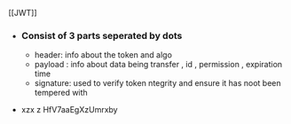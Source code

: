 [[JWT]]

 * ### Consist of 3 parts seperated by dots 
      -  header:  info about the token and algo 
      -  payload : info about data being transfer , id , permission , expiration time 
      -  signature: used to verify token ntegrity and ensure it has noot been tempered with 
  - xzx z HfV7aaEgXzUmrxby